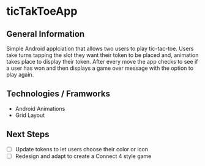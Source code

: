 # ticTakToeApp
## General Information 
Simple Android applciation that allows two users to play tic-tac-toe.
Users take turns tapping the slot they want their token to be placed and, animation takes place to display their token.
After every move the app checks to see if a user has won and then displays a game over message with the option to play again.

## Technologies / Framworks 
- Android Animations
- Grid Layout 

## Next Steps
- [ ] Update tokens to let users choose their color or icon
- [ ] Redesign and adapt to create a Connect 4 style game
